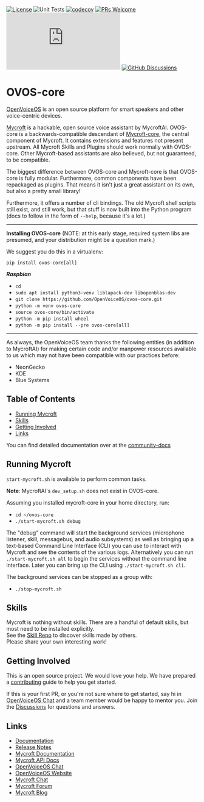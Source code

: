 [![License](https://img.shields.io/badge/License-Apache%202.0-blue.svg)](LICENSE.md)
![Unit Tests](https://github.com/OpenVoiceOS/ovos-core/actions/workflows/unit_tests.yml/badge.svg)
[![codecov](https://codecov.io/gh/OpenVoiceOS/ovos-core/branch/dev/graph/badge.svg?token=CS7WJH4PO2)](https://codecov.io/gh/OpenVoiceOS/ovos-core)
[![PRs Welcome](https://img.shields.io/badge/PRs-welcome-brightgreen.svg)](http://makeapullrequest.com)
[![Chat](https://img.shields.io/matrix/openvoiceos-general:matrix.org)](https://matrix.to/#/#OpenVoiceOS-general:matrix.org)
[![GitHub Discussions](https://img.shields.io/github/discussions/OpenVoiceOS/OpenVoiceOS?label=OVOS%20Discussions)](https://github.com/OpenVoiceOS/OpenVoiceOS/discussions)

# OVOS-core

[OpenVoiceOS](https://openvoiceos.com/) is an open source platform for smart speakers and other voice-centric devices.

[Mycroft](https://mycroft.ai) is a hackable, open source voice assistant by MycroftAI. OVOS-core is a
backwards-compatible descendant of [Mycroft-core](https://github.com/MycroftAI/mycroft-core), the central component of
Mycroft. It contains extensions and features not present upstream. All Mycroft Skills and Plugins should work normally
with OVOS-core. Other Mycroft-based assistants are also believed, but not guaranteed, to be compatible.

The biggest difference between OVOS-core and Mycroft-core is that OVOS-core is fully modular. Furthermore, common
components have been repackaged as plugins. That means it isn't just a great assistant on its own, but also a pretty
small library!

Furthermore, it offers a number of cli bindings. The old Mycroft shell scripts still exist, and still work, but that
stuff is now built into the Python program (docs to follow in the form of `--help`, because it's a lot.)

---

**Installing OVOS-core** (NOTE: at this early stage, required system libs are presumed, and your distribution might be a
question mark.)

We suggest you do this in a virtualenv:

`pip install ovos-core[all]`

***Raspbian***
- `cd`
- `sudo apt install python3-venv liblapack-dev libopenblas-dev`
- `git clone https://github.com/OpenVoiceOS/ovos-core.git`
- `python -m venv ovos-core`
- `source ovos-core/bin/activate`
- `python -m pip install wheel`
- `python -m pip install --pre ovos-core[all]`

---

As always, the OpenVoiceOS team thanks the following entities (in addition to MycroftAI) for making certain code and/or
manpower resources available to us which may not have been compatible with our practices before:

- NeonGecko
- KDE
- Blue Systems

## Table of Contents

- [Running Mycroft](#running-mycroft)
- [Skills](#skills)
- [Getting Involved](#getting-involved)
- [Links](#links)

You can find detailed documentation over at the [community-docs](https://openvoiceos.github.io/community-docs)

## Running Mycroft

`start-mycroft.sh` is available to perform common tasks.

**Note**: MycroftAI's `dev_setup.sh` does not exist in OVOS-core.

Assuming you installed mycroft-core in your home directory, run:

- `cd ~/ovos-core`
- `./start-mycroft.sh debug`

The "debug" command will start the background services (microphone listener, skill, messagebus, and audio subsystems) as
well as bringing up a text-based Command Line Interface (CLI) you can use to interact with Mycroft and see the contents
of the various logs. Alternatively you can run `./start-mycroft.sh all` to begin the services without the command line
interface. Later you can bring up the CLI using `./start-mycroft.sh cli`.

The background services can be stopped as a group with:

- `./stop-mycroft.sh`

## Skills

Mycroft is nothing without skills. There are a handful of default skills, but most need to be installed explicitly.  
See the [Skill Repo](https://github.com/MycroftAI/mycroft-skills#welcome) to discover skills made by others.  
Please share your own interesting work!

## Getting Involved

This is an open source project. We would love your help. We have prepared a [contributing](.github/CONTRIBUTING.md)
guide to help you get started.

If this is your first PR, or you're not sure where to get started,
say hi in [OpenVoiceOS Chat](https://matrix.to/#/!XFpdtmgyCoPDxOMPpH:matrix.org?via=matrix.org) and a team member would
be happy to mentor you.
Join the [Discussions](https://github.com/OpenVoiceOS/OpenVoiceOS/discussions) for questions and answers.

## Links

* [Documentation](https://openvoiceos.github.io/community-docs)
* [Release Notes](https://github.com/OpenVoiceOS/ovos-core/releases)
* [Mycroft Documentation](https://docs.mycroft.ai)
* [Mycroft API Docs](https://mycroft-core.readthedocs.io/en/master/)
* [OpenVoiceOS Chat](https://matrix.to/#/!XFpdtmgyCoPDxOMPpH:matrix.org?via=matrix.org)
* [OpenVoiceOS Website](https://openvoiceos.com/)
* [Mycroft Chat](https://chat.mycroft.ai)
* [Mycroft Forum](https://community.mycroft.ai)
* [Mycroft Blog](https://mycroft.ai/blog)
